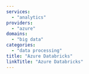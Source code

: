 ```yaml
---
services:
  - "analytics"
providers:
  - "azure"
domains:
  - "big data"
categories:
  - "data processing"
title: "Azure Databricks"
linkTitle: "Azure Databricks"
---
```

